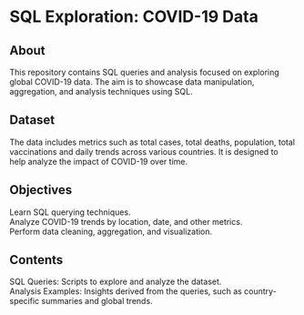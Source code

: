 <h1>SQL Exploration: COVID-19 Data</h1>

<h2>About</h2>
This repository contains SQL queries and analysis focused on exploring global COVID-19 data. The aim is to showcase data manipulation, aggregation, and analysis techniques using SQL.

<h2>Dataset</h2>
The data includes metrics such as total cases, total deaths, population, total vaccinations and daily trends across various countries. It is designed to help analyze the impact of COVID-19 over time.

<h2>Objectives</h2>
Learn SQL querying techniques.<br>
Analyze COVID-19 trends by location, date, and other metrics.<br>
Perform data cleaning, aggregation, and visualization.

<h2>Contents</h2>
SQL Queries: Scripts to explore and analyze the dataset.<br>
Analysis Examples: Insights derived from the queries, such as country-specific summaries and global trends.
